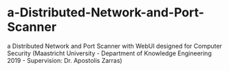 # a-Distributed-Network-and-Port-Scanner
a Distributed Network and Port Scanner with WebUI designed for Computer Security (Maastricht University - Department of Knowledge Engineering 2019 - Supervision: Dr. Apostolis Zarras)
